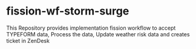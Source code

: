 # fission-wf-storm-surge
This Repository provides implementation fission workflow to accept TYPEFORM data, Process the data, Update weather risk data and  creates ticket in ZenDesk
